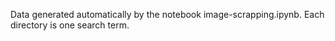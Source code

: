 Data generated automatically by the notebook image-scrapping.ipynb. Each directory is one search term.